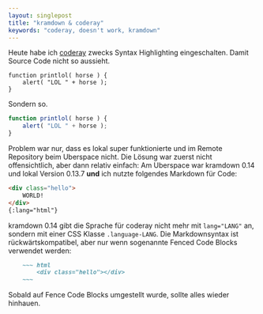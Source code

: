 ```yaml
---
layout: singlepost
title: "kramdown & coderay"
keywords: "coderay, doesn't work, kramdown"
---
```


Heute habe ich [coderay](http://coderay.rubychan.de/) zwecks Syntax Highlighting eingeschalten. Damit Source Code nicht so aussieht.

~~~
function printlol( horse ) {
	alert( "LOL " + horse );
}
~~~

Sondern so.

~~~ javascript
function printlol( horse ) {
	alert( "LOL " + horse );
}
~~~

Problem war nur, dass es lokal super funktionierte und im Remote Repository beim Uberspace nicht. Die Lösung war zuerst nicht offensichtlich, aber dann relativ einfach: Am Uberspace war kramdown 0.14 und lokal Version 0.13.7 **und** ich nutzte folgendes Markdown für Code:

~~~ markdown
<div class="hello">
	WORLD!
</div>
{:lang="html"}
~~~

kramdown 0.14 gibt die Sprache für coderay nicht mehr mit `lang="LANG"` an, sondern mit einer CSS Klasse `.language-LANG`. Die Markdownsyntax ist rückwärtskompatibel, aber nur wenn sogenannte Fenced Code Blocks verwendet werden:

~~~ markdown
	~~~ html
		<div class="hello"></div>
	~~~
~~~

Sobald auf Fence Code Blocks umgestellt wurde, sollte alles wieder hinhauen.